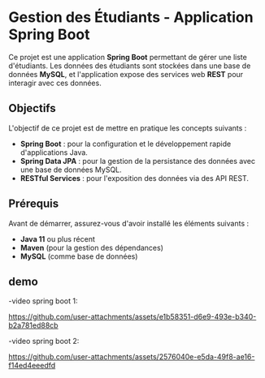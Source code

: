 # Gestion des Étudiants - Application Spring Boot

Ce projet est une application **Spring Boot** permettant de gérer une liste d'étudiants. Les données des étudiants sont stockées dans une base de données **MySQL**, et l'application expose des services web **REST** pour interagir avec ces données.

## Objectifs

L'objectif de ce projet est de mettre en pratique les concepts suivants :

- **Spring Boot** : pour la configuration et le développement rapide d'applications Java.
- **Spring Data JPA** : pour la gestion de la persistance des données avec une base de données MySQL.
- **RESTful Services** : pour l'exposition des données via des API REST.

## Prérequis

Avant de démarrer, assurez-vous d'avoir installé les éléments suivants :

- **Java 11** ou plus récent
- **Maven** (pour la gestion des dépendances)
- **MySQL** (comme base de données)

## demo
-video spring boot 1:

https://github.com/user-attachments/assets/e1b58351-d6e9-493e-b340-b2a781ed88cb

-video spring boot 2:

https://github.com/user-attachments/assets/2576040e-e5da-49f8-ae16-f14ed4eeedfd

